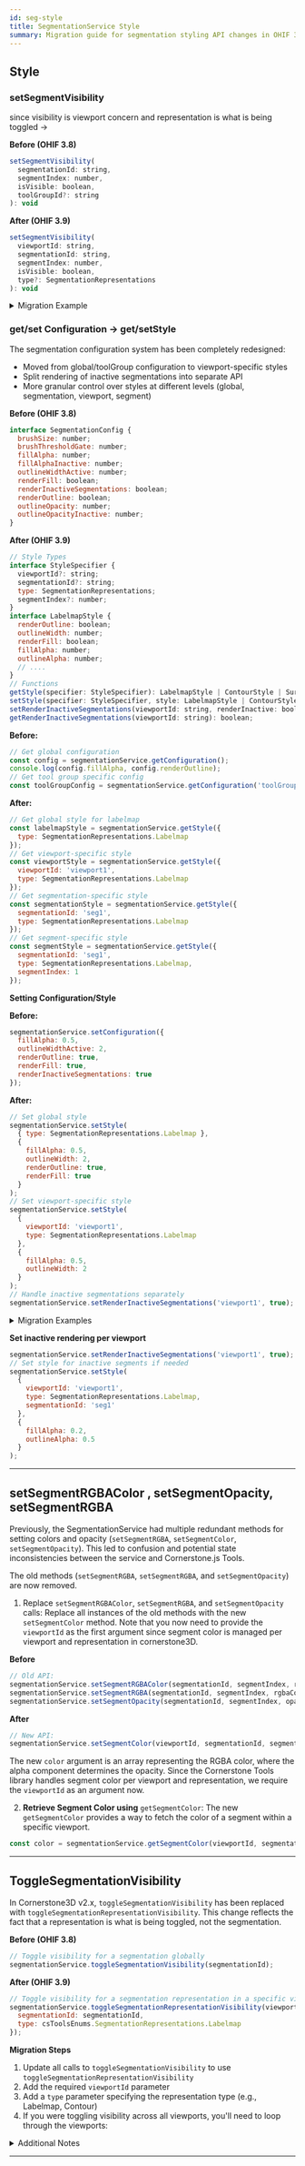 ```yaml
---
id: seg-style
title: SegmentationService Style
summary: Migration guide for segmentation styling API changes in OHIF 3.9, covering the transition to viewport-specific visibility controls, new style specification system using the specifier pattern, and updated methods for setting colors and toggling visibility.
---
```



## Style


###  setSegmentVisibility

since visibility is viewport concern and representation is what is being toggled ->

**Before (OHIF 3.8)**

```js
setSegmentVisibility(
  segmentationId: string,
  segmentIndex: number,
  isVisible: boolean,
  toolGroupId?: string
): void
```

**After (OHIF 3.9)**

```js
setSegmentVisibility(
  viewportId: string,
  segmentationId: string,
  segmentIndex: number,
  isVisible: boolean,
  type?: SegmentationRepresentations
): void
```

<details>
<summary>Migration Example</summary>

```js
// Before
segmentationService.setSegmentVisibility(
  'segmentation1',
  1,
  true,
  'toolGroup1'
);
// After
segmentationService.setSegmentVisibility(
  'viewport1',
  'segmentation1',
  1,
  true
);
```

**Getting Viewport IDs**

When you need to update visibility across multiple viewports:

```js
// Before
const toolGroupIds = ['toolGroup1', 'toolGroup2'];
toolGroupIds.forEach(toolGroupId => {
  segmentationService.setSegmentVisibility(
    'segmentation1',
    1,
    true,
    toolGroupId
  );
});
// After
const viewportIds = segmentationService.getViewportIdsWithSegmentation('segmentation1');
viewportIds.forEach(viewportId => {
  segmentationService.setSegmentVisibility(
    viewportId,
    'segmentation1',
    1,
    true
  );
});
```


</details>


### get/set Configuration -> get/setStyle

The segmentation configuration system has been completely redesigned:

- Moved from global/toolGroup configuration to viewport-specific styles
- Split rendering of inactive segmentations into separate API
- More granular control over styles at different levels (global, segmentation, viewport, segment)


**Before (OHIF 3.8)**

```js
interface SegmentationConfig {
  brushSize: number;
  brushThresholdGate: number;
  fillAlpha: number;
  fillAlphaInactive: number;
  outlineWidthActive: number;
  renderFill: boolean;
  renderInactiveSegmentations: boolean;
  renderOutline: boolean;
  outlineOpacity: number;
  outlineOpacityInactive: number;
}
```

**After (OHIF 3.9)**

```js
// Style Types
interface StyleSpecifier {
  viewportId?: string;
  segmentationId?: string;
  type: SegmentationRepresentations;
  segmentIndex?: number;
}
interface LabelmapStyle {
  renderOutline: boolean;
  outlineWidth: number;
  renderFill: boolean;
  fillAlpha: number;
  outlineAlpha: number;
  // ....
}
// Functions
getStyle(specifier: StyleSpecifier): LabelmapStyle | ContourStyle | SurfaceStyle;
setStyle(specifier: StyleSpecifier, style: LabelmapStyle | ContourStyle | SurfaceStyle): void;
setRenderInactiveSegmentations(viewportId: string, renderInactive: boolean): void;
getRenderInactiveSegmentations(viewportId: string): boolean;
```


**Before:**

```js
// Get global configuration
const config = segmentationService.getConfiguration();
console.log(config.fillAlpha, config.renderOutline);
// Get tool group specific config
const toolGroupConfig = segmentationService.getConfiguration('toolGroup1');
```

**After:**

```js
// Get global style for labelmap
const labelmapStyle = segmentationService.getStyle({
  type: SegmentationRepresentations.Labelmap
});
// Get viewport-specific style
const viewportStyle = segmentationService.getStyle({
  viewportId: 'viewport1',
  type: SegmentationRepresentations.Labelmap
});
// Get segmentation-specific style
const segmentationStyle = segmentationService.getStyle({
  segmentationId: 'seg1',
  type: SegmentationRepresentations.Labelmap
});
// Get segment-specific style
const segmentStyle = segmentationService.getStyle({
  segmentationId: 'seg1',
  type: SegmentationRepresentations.Labelmap,
  segmentIndex: 1
});
```



**Setting Configuration/Style**

**Before:**

```js
segmentationService.setConfiguration({
  fillAlpha: 0.5,
  outlineWidthActive: 2,
  renderOutline: true,
  renderFill: true,
  renderInactiveSegmentations: true
});
```

**After:**

```js
// Set global style
segmentationService.setStyle(
  { type: SegmentationRepresentations.Labelmap },
  {
    fillAlpha: 0.5,
    outlineWidth: 2,
    renderOutline: true,
    renderFill: true
  }
);
// Set viewport-specific style
segmentationService.setStyle(
  {
    viewportId: 'viewport1',
    type: SegmentationRepresentations.Labelmap
  },
  {
    fillAlpha: 0.5,
    outlineWidth: 2
  }
);
// Handle inactive segmentations separately
segmentationService.setRenderInactiveSegmentations('viewport1', true);
```


<details>
<summary>Migration Examples</summary>

**Combining Multiple Style Settings**

**Before:**

```js
segmentationService.setConfiguration({
  fillAlpha: 0.5,
  fillAlphaInactive: 0.2,
  outlineWidthActive: 2,
  outlineOpacity: 1,
  outlineOpacityInactive: 0.5,
  renderOutline: true,
  renderFill: true,
  renderInactiveSegmentations: true
});
```

**After:**

```js
// Set base style
segmentationService.setStyle(
  { type: SegmentationRepresentations.Labelmap },
  {
    fillAlpha: 0.5,
    outlineWidth: 2,
    outlineAlpha: 1,
    renderOutline: true,
    renderFill: true
  }
);
```

</details>



**Set inactive rendering per viewport**

```js
segmentationService.setRenderInactiveSegmentations('viewport1', true);
// Set style for inactive segments if needed
segmentationService.setStyle(
  {
    viewportId: 'viewport1',
    type: SegmentationRepresentations.Labelmap,
    segmentationId: 'seg1'
  },
  {
    fillAlpha: 0.2,
    outlineAlpha: 0.5
  }
);
```

---



## setSegmentRGBAColor , setSegmentOpacity, setSegmentRGBA
Previously, the SegmentationService had multiple redundant methods for setting colors and opacity (`setSegmentRGBA`, `setSegmentColor`, `setSegmentOpacity`). This led to confusion and potential state inconsistencies between the service and Cornerstone.js Tools.

The old methods (`setSegmentRGBA`, `setSegmentRGBA`, and `setSegmentOpacity`) are now removed.


1. Replace `setSegmentRGBAColor`, `setSegmentRGBA`, and `setSegmentOpacity` calls: Replace all instances of the old methods with the new `setSegmentColor` method. Note that you now need to provide the `viewportId` as the first argument since segment color is managed per viewport and representation in cornerstone3D.


**Before**

```js
// Old API:
segmentationService.setSegmentRGBAColor(segmentationId, segmentIndex, rgbaColor, toolGroupId);
segmentationService.setSegmentRGBA(segmentationId, segmentIndex, rgbaColor, toolGroupId);
segmentationService.setSegmentOpacity(segmentationId, segmentIndex, opacity, toolGroupId);
```

**After**

```js
// New API:
segmentationService.setSegmentColor(viewportId, segmentationId, segmentIndex, color); // color is an array of [red, green, blue, alpha]
```

The new `color` argument is an array representing the RGBA color, where the alpha component determines the opacity.  Since the Cornerstone Tools library handles segment color per viewport and representation, we require the `viewportId` as an argument now.



2. **Retrieve Segment Color using** `getSegmentColor`: The new `getSegmentColor` provides a way to fetch the color of a segment within a specific viewport.

```js
const color = segmentationService.getSegmentColor(viewportId, segmentationId, segmentIndex); //returns [r, g, b, a]
```


---



## ToggleSegmentationVisibility

In Cornerstone3D v2.x, `toggleSegmentationVisibility` has been replaced with `toggleSegmentationRepresentationVisibility`. This change reflects the fact that
a representation is what is being toggled, not the segmentation.


**Before (OHIF 3.8)**

```js
// Toggle visibility for a segmentation globally
segmentationService.toggleSegmentationVisibility(segmentationId);
```

**After (OHIF 3.9)**

```js
// Toggle visibility for a segmentation representation in a specific viewport
segmentationService.toggleSegmentationRepresentationVisibility(viewportId, {
  segmentationId: segmentationId,
  type: csToolsEnums.SegmentationRepresentations.Labelmap
});
```

**Migration Steps**

1. Update all calls to `toggleSegmentationVisibility` to use `toggleSegmentationRepresentationVisibility`
2. Add the required `viewportId` parameter
3. Add a `type` parameter specifying the representation type (e.g., Labelmap, Contour)
4. If you were toggling visibility across all viewports, you'll need to loop through the viewports:


<details>
<summary>Additional Notes</summary>


- Each viewport can now have independent visibility settings for the same segmentation
- The visibility state is specific to the representation type (Labelmap, Contour, etc.)
- To check current visibility, use `getSegmentationRepresentationVisibility(viewportId, { segmentationId, type })`
</details>

---
